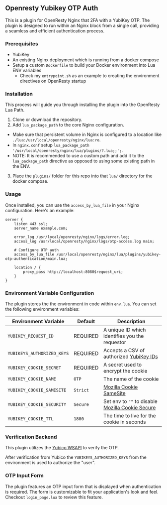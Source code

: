 ## Openresty Yubikey OTP Auth

This is a plugin for OpenResty Nginx that 2FA with a YubiKey OTP. The plugin is designed to run within an Nginx block from a single call, providing a seamless and efficient authentication process.

### Prerequisites

- YubiKey
- An existing Nginx deployment which is running from a docker compose
- Setup a custom `Dockerfile` to build your Docker environment into Lua ENV variables
  - Check my `entrypoint.sh` as an example to creating the environment directives on OpenResty startup

### Installation
This process will guide you through installing the plugin into the OpenResty Lua Path.

1. Clone or download the repository.
2. Add `lua_package_path` to the core Nginx configuration.
  - Make sure that persistent volume in Nginx is configured to a location like `./lua:/usr/local/openresty/nginx/lua:ro`.
  - In `nginx.conf` setup `lua_package_path '/usr/local/openresty/nginx/lua/plugins/?.lua;;';`.
  - NOTE: It is recommended to use a custom path and add it to the `lua_package_path` directive as opposed to using some existing path in the ENV.
3. Place the `plugins/` folder for this repo into that `lua/` directory for the docker compose.

### Usage

Once installed, you can use the `access_by_lua_file` in your Nginx configuration. Here's an example:

```nginx
server {
    listen 443 ssl;
    server_name example.com;

    error_log /usr/local/openresty/nginx/logs/error.log;
    access_log /usr/local/openresty/nginx/logs/otp-access.log main;

    # Configure OTP auth
    access_by_lua_file /usr/local/openresty/nginx/lua/plugins/yubikey-otp-authentication/main.lua;

    location / {
        proxy_pass http://localhost:8080$request_uri;
    }
}
```

### Environment Variable Configuration

The plugin stores the the environment in code within `env.lua`. You can set the following environment variables:

| Environment Variable | Default | Description |
| --- | --- | --- |
| `YUBIKEY_REQUEST_ID` | REQUIRED | A unique ID which identifies you the requestor |
| `YUBIKEYS_AUTHORIZED_KEYS` | REQUIRED | Accepts a CSV of authorized [YubiKey IDs](https://developers.yubico.com/OTP/OTPs_Explained.html) |
| `YUBIKEY_COOKIE_SECRET` | REQUIRED | A secret used to encrypt the cookie |
| `YUBIKEY_COOKIE_NAME` | `OTP` | The name of the cookie |
| `YUBIKEY_COOKIE_SAMESITE` | `Strict` | [Mozilla Cookie SameSite](https://developer.mozilla.org/en-US/docs/Web/HTTP/Headers/Set-Cookie#samesitesamesite-value) |
| `YUBIKEY_COOKIE_SECURITY` | `Secure` | Set env to `""` to disable [Mozilla Cookie Secure](https://developer.mozilla.org/en-US/docs/Web/HTTP/Headers/Set-Cookie#secure) |
| `YUBIKEY_COOKIE_TTL` | `1800` | The time to live for the cookie in seconds |

### Verification Backend
This plugin utilizes the [Yubico WSAPI](https://developers.yubico.com/wsapi/2.0/otp/verify-otp.html) to verify the OTP.

After verification from Yubico the `YUBIKEYS_AUTHORIZED_KEYS` from the environment is used to authorize the "user".

### OTP Input Form

The plugin features an OTP input form that is displayed when authentication is required. The form is customizable to fit your application's look and feel. Checkout `login_page.lua` to review this feature.